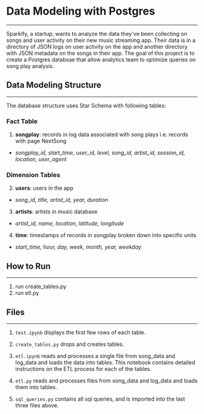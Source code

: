 # Data Modeling with Postgres
_________
Sparkify, a startup, wants to analyze the data they've been collecting on songs and user activity on their new music streaming app. Their data is in a directory of JSON logs on user activity on the app and another directory with JSON metadata on the songs in their app.
The goal of this project is to create a Postgres databsae that allow analytics team to optimize queries on song play analysis.

## Data Modeling Structure
____________
The database structure uses Star Schema with following tables:
### Fact Table
1. **songplay**: records in log data associated with song plays i.e. records with page NextSong
 - *songplay_id, start_time, user_id, level, song_id, artist_id, session_id, location, user_agent*
### Dimension Tables
2. **users**: users in the app
- *song_id, title, artist_id, year, duration*
3. **artists**: artists in music database
 - *artist_id, name, location, latitude, longitude*
4. **time**: timestamps of records in songplay broken down into specific units
 - *start_time, hour, day, week, month, year, weekday*
 
## How to Run
___________
1. run create_tables.py
2. run etl.py

## Files
____________
1. `test.ipynb` displays the first few rows of each table.

2. `create_tables.py` drops and creates tables.

3. `etl.ipynb` reads and processes a single file from song_data and log_data and loads the data into tables. This notebook contains detailed instructions on the ETL process for each of the tables.

4. `etl.py` reads and processes files from song_data and log_data and loads them into tables. 

5. `sql_queries.py` contains all sql queries, and is imported into the last three files above.

